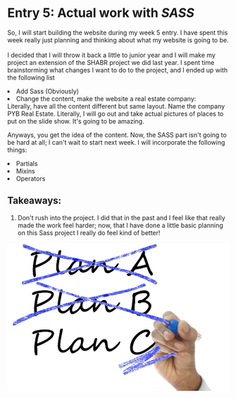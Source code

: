 # Entry 5: Actual work with **_SASS_**

So, I will start building the website during my week 5 entry. I have spent this week
really just planning and thinking about what my website is going to be.
<br> <br> I decided that I will throw it back a little to junior year and I will make my project an extension of the SHABR project we did last year.
I spent time brainstorming what changes I want to do to the project, and I ended up with the following list


<li>Add Sass (Obviously)
<li>Change the content, make the website a real estate company: <br>
Literally, have all the content different but same layout. Name the company PYB
 Real Estate. Literally, I will go out and take actual pictures of places to put on the slide show. It's going to be amazing.
 
 Anyways, you get the idea of the content.
 Now, the SASS part isn't going to be hard at all; I can't wait to start next week.
 I will incorporate the following things:  <br>
 <li>Partials
 <li>Mixins
 <li>Operators
 
 ## Takeaways:
 1) Don't rush into the project. I did that in the past and I feel like that really made the work 
 feel harder; now, that I have done a little basic planning on this Sass project
  I really do feel kind of better!
  
  <img src="../images/planning.jpeg"/>